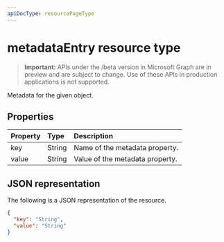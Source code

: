 ```yaml
---
apiDocType: resourcePageType
---
```

# metadataEntry resource type

> **Important:** APIs under the /beta version in Microsoft Graph are in preview and are subject to change. Use of these APIs in production applications is not supported.

Metadata for the given object.

## Properties
| Property	   | Type	|Description|
|:---------------|:--------|:----------|
|key|String|Name of the metadata property.|
|value|String|Value of the metadata property.|

## JSON representation

The following is a JSON representation of the resource.

<!-- {
  "blockType": "resource",
  "optionalProperties": [

  ],
  "@odata.type": "microsoft.graph.metadataEntry"
}-->

```json
{
  "key": "String",
  "value": "String"
}
```

<!-- uuid: 8fcb5dbc-d5aa-4681-8e31-b001d5168d79
2015-10-25 14:57:30 UTC -->
<!-- {
  "type": "#page.annotation",
  "description": "metadataEntry resource",
  "keywords": "",
  "section": "documentation",
  "tocPath": ""
}-->